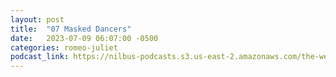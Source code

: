 ```yaml
---
layout: post
title:  "07 Masked Dancers"
date:   2023-07-09 06:07:00 -0500
categories: romeo-juliet
podcast_link: https://nilbus-podcasts.s3.us-east-2.amazonaws.com/the-well-trained-mind/Romeo%20&%20Juliet/07%20Masked%20Dancers.mp3
---
```

